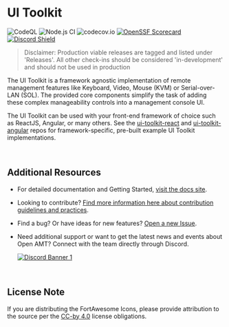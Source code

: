 # UI Toolkit

![CodeQL](https://github.com/open-amt-cloud-toolkit/ui-toolkit/actions/workflows/codeql-analysis.yml/badge.svg?branch=main&event=push) 
![Node.js CI](https://github.com/open-amt-cloud-toolkit/sample-web-ui/workflows/Node.js%20CI/badge.svg) 
![codecov.io](https://codecov.io/github/open-amt-cloud-toolkit/ui-toolkit/coverage.svg?branch=main) 
[![OpenSSF Scorecard](https://api.securityscorecards.dev/projects/github.com/open-amt-cloud-toolkit/ui-toolkit/badge)](https://api.securityscorecards.dev/projects/github.com/open-amt-cloud-toolkit/ui-toolkit) 
[![Discord Shield](https://discordapp.com/api/guilds/1063200098680582154/widget.png?style=shield)](https://discord.gg/yrcMp2kDWh)

> Disclaimer: Production viable releases are tagged and listed under 'Releases'. All other check-ins should be considered 'in-development' and should not be used in production


The UI Toolkit is a framework agnostic implementation of remote management features like Keyboard, Video, Mouse (KVM) or Serial-over-LAN (SOL). The provided core components simplify the task of adding these complex manageability controls into a management console UI.

The UI Toolkit can be used with your front-end framework of choice such as ReactJS, Angular, or many others. See the [ui-toolkit-react](https://github.com/open-amt-cloud-toolkit/ui-toolkit-react) and [ui-toolkit-angular](https://github.com/open-amt-cloud-toolkit/ui-toolkit-angular) repos for framework-specific, pre-built example UI Toolkit implementations.

<br>

## Additional Resources

- For detailed documentation and Getting Started, [visit the docs site](https://open-amt-cloud-toolkit.github.io/docs).

- Looking to contribute? [Find more information here about contribution guidelines and practices](.\CONTRIBUTING.md).

- Find a bug? Or have ideas for new features? [Open a new Issue](https://github.com/open-amt-cloud-toolkit/ui-toolkit/issues).

- Need additional support or want to get the latest news and events about Open AMT? Connect with the team directly through Discord.

    [![Discord Banner 1](https://discordapp.com/api/guilds/1063200098680582154/widget.png?style=banner2)](https://discord.gg/yrcMp2kDWh)

<br>

## License Note

If you are distributing the FortAwesome Icons, please provide attribution to the source per the [CC-by 4.0](https://creativecommons.org/licenses/by/4.0/deed.ast) license obligations.

